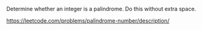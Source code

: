 Determine whether an integer is a palindrome. Do this without extra space.

https://leetcode.com/problems/palindrome-number/description/
